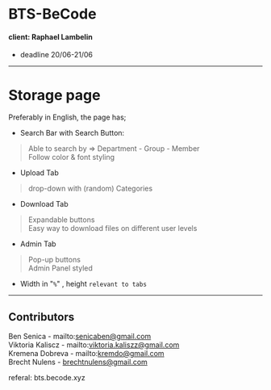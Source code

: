 # BTS-BeCode 
#### client: Raphael Lambelin 

* deadline 20/06-21/06
---
# Storage page 
  Preferably in English, the page has;  
  * Search Bar with Search Button:  
  > Able to search by =>  Department - Group - Member  
  > Follow color & font styling  
  
  * Upload Tab  
  > drop-down with (random) Categories 
  * Download Tab 
  > Expandable buttons   
  Easy way to download files on different user levels 
  * Admin Tab 
  > Pop-up buttons  
  Admin Panel styled
  * Width in "`%`" , height `relevant to tabs`
---
## Contributors

Ben Senica - mailto:senicaben@gmail.com  
Viktoria Kaliscz - mailto:viktoria.kaliszz@gmail.com  
Kremena Dobreva - mailto:kremdo@gmail.com  
Brecht Nulens - brechtnulens@gmail.com

referal: bts.becode.xyz